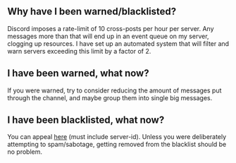 ## Why have I been warned/blacklisted?

Discord imposes a rate-limit of 10 cross-posts per hour per server. 
Any messages more than that will end up in an event queue on my server, clogging up resources.
I have set up an automated system that will filter and warn servers exceeding this limit by a factor of 2.

## I have been warned, what now?

If you were warned, try to consider reducing the amount of messages put through the channel, and maybe group them into single big messages.

## I have been blacklisted, what now?

You can appeal <a href="mailto:discord@flareflo.dev?subject=Blacklist%20appeal%20?body=%3Cserver-id%3E">here</a> (must include server-id).
Unless you were deliberately attempting to spam/sabotage, getting removed from the blacklist should be no problem.